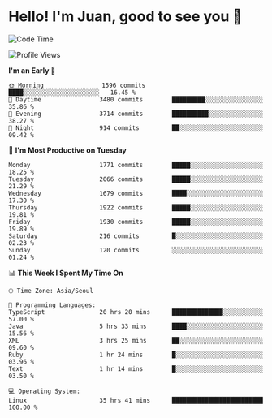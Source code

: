 # Hello! I'm Juan, good to see you 👋

<!--
**Y-k-Y/Y-k-Y** is a ✨ _special_ ✨ repository because its `README.md` (this file) appears on your GitHub profile.

Here are some ideas to get you started:

- 🔭 I’m currently working on ...
- 🌱 I’m currently learning ...
- 👯 I’m looking to collaborate on ...
- 🤔 I’m looking for help with ...
- 💬 Ask me about ...
- 📫 How to reach me: ...
- 😄 Pronouns: ...
- ⚡ Fun fact: ...
-->
<!--
![Profile views](https://gpvc.arturio.dev/Y-k-Y)

[![Omid Nikrah StackOverflow](https://github-readme-stackoverflow.vercel.app/?userID=9517076)](https://stackoverflow.com/users/9517076/i-have-10-fingers)
-->

<!--START_SECTION:waka-->
![Code Time](http://img.shields.io/badge/Code%20Time-1%2C559%20hrs%201%20min-blue)

![Profile Views](http://img.shields.io/badge/Profile%20Views-0-blue)

**I'm an Early 🐤** 

```text
🌞 Morning                1596 commits        ████░░░░░░░░░░░░░░░░░░░░░   16.45 % 
🌆 Daytime                3480 commits        █████████░░░░░░░░░░░░░░░░   35.86 % 
🌃 Evening                3714 commits        ██████████░░░░░░░░░░░░░░░   38.27 % 
🌙 Night                  914 commits         ██░░░░░░░░░░░░░░░░░░░░░░░   09.42 % 
```
📅 **I'm Most Productive on Tuesday** 

```text
Monday                   1771 commits        █████░░░░░░░░░░░░░░░░░░░░   18.25 % 
Tuesday                  2066 commits        █████░░░░░░░░░░░░░░░░░░░░   21.29 % 
Wednesday                1679 commits        ████░░░░░░░░░░░░░░░░░░░░░   17.30 % 
Thursday                 1922 commits        █████░░░░░░░░░░░░░░░░░░░░   19.81 % 
Friday                   1930 commits        █████░░░░░░░░░░░░░░░░░░░░   19.89 % 
Saturday                 216 commits         █░░░░░░░░░░░░░░░░░░░░░░░░   02.23 % 
Sunday                   120 commits         ░░░░░░░░░░░░░░░░░░░░░░░░░   01.24 % 
```


📊 **This Week I Spent My Time On** 

```text
🕑︎ Time Zone: Asia/Seoul

💬 Programming Languages: 
TypeScript               20 hrs 20 mins      ██████████████░░░░░░░░░░░   57.00 % 
Java                     5 hrs 33 mins       ████░░░░░░░░░░░░░░░░░░░░░   15.56 % 
XML                      3 hrs 25 mins       ██░░░░░░░░░░░░░░░░░░░░░░░   09.60 % 
Ruby                     1 hr 24 mins        █░░░░░░░░░░░░░░░░░░░░░░░░   03.96 % 
Text                     1 hr 14 mins        █░░░░░░░░░░░░░░░░░░░░░░░░   03.50 % 

💻 Operating System: 
Linux                    35 hrs 41 mins      █████████████████████████   100.00 % 
```


<!--END_SECTION:waka-->
